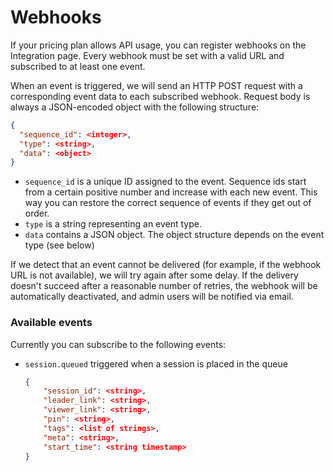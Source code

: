 # Webhooks

If your pricing plan allows API usage, you can register webhooks on the Integration page. Every webhook must be set with a valid URL and subscribed to at least one event.

When an event is triggered, we will send an HTTP POST request with a corresponding event data to each subscribed webhook. Request body is always a JSON-encoded object with the following structure:

```json
{
  "sequence_id": <integer>,
  "type": <string>,
  "data": <object>
}
```

* `sequence_id` is a unique ID assigned to the event. Sequence ids start from a certain positive number and increase with each new event. This way you can restore the correct sequence of events if they get out of order.
* `type` is a string representing an event type.
* `data` contains a JSON object. The object structure depends on the event type \(see below\)

If we detect that an event cannot be delivered \(for example, if the webhook URL is not available\), we will try again after some delay. If the delivery doesn't succeed after a reasonable number of retries, the webhook will be automatically deactivated, and admin users will be notified via email.

### Available events

Currently you can subscribe to the following events:

* `session.queued` 
  triggered when a session is placed in the queue
  ```json
  {
      "session_id": <string>,
      "leader_link": <string>,
      "viewer_link": <string>,
      "pin": <string>,
      "tags": <list of strings>,
      "meta": <string>,
      "start_time": <string timestamp>
  }
  ```



